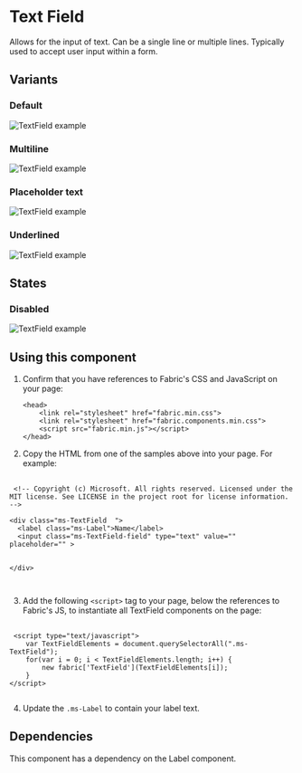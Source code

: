 # Text Field
Allows for the input of text. Can be a single line or multiple lines. Typically used to accept user input within a form.

## Variants

### Default


![TextField example](https://raw.githubusercontent.com/OfficeDev/office-ui-fabric-js/master/ghdocs/component_images/TextField-default.png)


### Multiline


![TextField example](https://raw.githubusercontent.com/OfficeDev/office-ui-fabric-js/master/ghdocs/component_images/TextField-multiline.png)


### Placeholder text


![TextField example](https://raw.githubusercontent.com/OfficeDev/office-ui-fabric-js/master/ghdocs/component_images/TextField-placeholdertext.png)


### Underlined


![TextField example](https://raw.githubusercontent.com/OfficeDev/office-ui-fabric-js/master/ghdocs/component_images/TextField-underlined.png)


## States

### Disabled


![TextField example](https://raw.githubusercontent.com/OfficeDev/office-ui-fabric-js/master/ghdocs/component_images/TextField-disabled.png)


## Using this component
1. Confirm that you have references to Fabric's CSS and JavaScript on your page:
    ```
    <head>
        <link rel="stylesheet" href="fabric.min.css">
        <link rel="stylesheet" href="fabric.components.min.css">
        <script src="fabric.min.js"></script>
    </head>
    ```
2. Copy the HTML from one of the samples above into your page. For example:

<pre>
    <code>
 &lt;!-- Copyright (c) Microsoft. All rights reserved. Licensed under the MIT license. See LICENSE in the project root for license information. --&gt;

&lt;div class&#x3D;&quot;ms-TextField  &quot;&gt;
  &lt;label class&#x3D;&quot;ms-Label&quot;&gt;Name&lt;/label&gt;
  &lt;input class&#x3D;&quot;ms-TextField-field&quot; type&#x3D;&quot;text&quot; value&#x3D;&quot;&quot; placeholder&#x3D;&quot;&quot; &gt;
  
  
&lt;/div&gt;

    </code>
</pre>

3. Add the following `<script>` tag to your page, below the references to Fabric's JS, to instantiate all TextField components on the page:

<pre>
    <code>
 &lt;script type&#x3D;&quot;text/javascript&quot;&gt;
    var TextFieldElements &#x3D; document.querySelectorAll(&quot;.ms-TextField&quot;);
    for(var i &#x3D; 0; i &lt; TextFieldElements.length; i++) {
        new fabric[&#x27;TextField&#x27;](TextFieldElements[i]);
    }
&lt;/script&gt;
    </code>
</pre>

4. Update the `.ms-Label` to contain your label text.

## Dependencies
This component has a dependency on the Label component.

